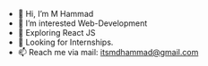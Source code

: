 - 👋 Hi, I’m M Hammad
- 👀 I’m interested Web-Development
- 🌱 Exploring React JS
- 💞️ Looking for Internships.
- 📫 Reach me via mail: itsmdhammad@gmail.com


